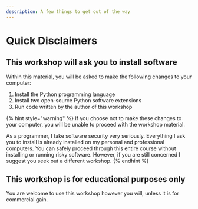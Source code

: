 ```yaml
---
description: A few things to get out of the way
---
```


# Quick Disclaimers

## This workshop will ask you to install software

Within this material, you will be asked to make the following changes to your computer:

1. Install the Python programming language
2. Install two open-source Python software extensions
3. Run code written by the author of this workshop

{% hint style="warning" %}
If you choose not to make these changes to your computer, you will be unable to proceed with the workshop material.

As a programmer, I take software security very seriously. Everything I ask you to install is already installed on my personal and professional computers. You can safely proceed through this entire course without installing or running risky software. However, if you are still concerned I suggest you seek out a different workshop.
{% endhint %}

## This workshop is for educational purposes only

You are welcome to use this workshop however you will, unless it is for commercial gain.

